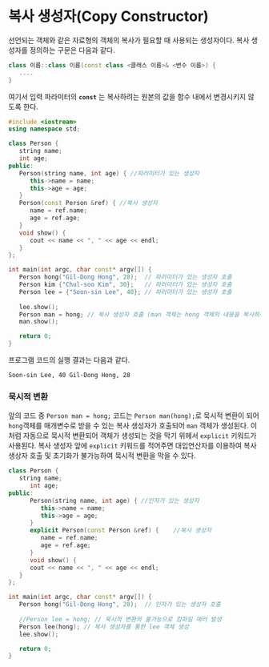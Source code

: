 # 복사 생성자(Copy Constructor)


선언되는 객체와 같은 자료형의 객체의 복사가 필요할 때 사용되는 생성자이다.
복사 생성자를 정의하는 구문은 다음과 같다.

```cpp
class 이름::class 이름(const class <클래스 이름>& <변수 이름>) {
   ....
}
```

여기서 입력 파라미터의 **```const```** 는 복사하려는 원본의 값을 함수 내에서 변경시키지 않도록 한다. 

```cpp
#include <iostream>
using namespace std;

class Person {
   string name; 
   int age;      
public:
   Person(string name, int age) { //파러미터가 있는 생성자
      this->name = name;
      this->age = age;
   }
   Person(const Person &ref) { //복사 생성자      
      name = ref.name;
      age = ref.age;
   }
   void show() {
      cout << name << ", " << age << endl;
   }
}; 

int main(int argc, char const* argv[]) {
   Person hong("Gil-Dong Hong", 28);  // 파러미터가 있는 생성자 호출
   Person kim {"Chul-soo Kim", 30};   // 파러미터가 있는 생성자 호출 
   Person lee = {"Soon-sin Lee", 40}; // 파러미터가 있는 생성자 호출 
   
   lee.show();
   Person man = hong; // 북사 생성자 호출 (man 객체는 hong 객체의 내용을 복사하여 생성) 
   man.show();

   return 0;
}
```

프로그램 코드의 실행 결과는 다음과 같다.

``
Soon-sin Lee, 40
Gil-Dong Hong, 28
``

### 묵시적 변환

앞의 코드 중 ```Person man = hong;``` 코드는 ```Person man(hong);```로 묵시적 변환이 되어 ```hong```객체를 매개변수로 받을 수 있는 복사 생성자가 호출되어 ```man``` 객체가 생성된다. 이처럼 자동으로 묵시적 변환되어 객체가 생성되는 것을 막기 위헤서 ```explicit``` 키워드가 사용된다. 복사 생성자 앞에 ```explicit``` 키워드를 적어주면 대입연산자를 이용하여 복사 생상자 호출 및 초기화가 불가능하여 묵시적 변환을 막을 수 있다.

```cpp
class Person {
   string name; 
      int age;      
public:
      Person(string name, int age) { //인자가 있는 생성자
         this->name = name;
         this->age = age;
      }
      explicit Person(const Person &ref) {    //복사 생성자      
         name = ref.name;
         age = ref.age;
      }
      void show() {
      cout << name << ", " << age << endl;
   }
}; 

int main(int argc, char const* argv[]) {
   Person hong("Gil-Dong Hong", 28);  // 인자가 있는 생성자 호출
   
   //Person lee = hong; // 묵시적 변환의 불가능으로 컴파일 에러 발생
   Person lee(hong); // 복사 생성자를 통한 lee 객체 생성
   lee.show();

   return 0;
}
```


